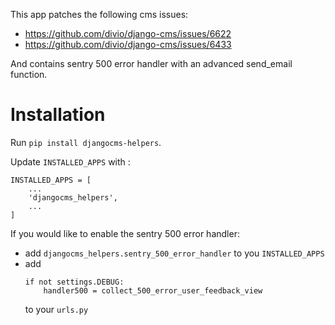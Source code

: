 This app patches the following cms issues:
- https://github.com/divio/django-cms/issues/6622
- https://github.com/divio/django-cms/issues/6433

And contains sentry 500 error handler with an advanced send_email function.

Installation
===============================================================================

Run `pip install djangocms-helpers`.

Update `INSTALLED_APPS` with :

    INSTALLED_APPS = [
        ...
        'djangocms_helpers',
        ...
    ]


If you would like to enable the sentry 500 error handler:
- add `djangocms_helpers.sentry_500_error_handler` to you `INSTALLED_APPS`
- add
    ```
    if not settings.DEBUG:
        handler500 = collect_500_error_user_feedback_view
    ```
    to your `urls.py`
